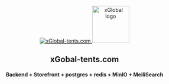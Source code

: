 <p align="center">
  <a href="https://xglobal-tents.app">
    <picture>
      <source media="(prefers-color-scheme: dark)" srcset="[https://avatars.githubusercontent.com/u/197592655?s=48&v=4)][https://avatars.githubusercontent.com/u/197592655?s=48&v=4][https://avatars.githubusercontent.com/u/197592655?s=48&v=4]">
      <source media="(prefers-color-scheme: light)" srcset="[https://avatars.githubusercontent.com/u/197592655?s=48&v=4)](https://avatars.githubusercontent.com/u/197592655?s=48&v=4)">
      <img alt="xGlobal-tents.com" src="[https://avatars.githubusercontent.com/u/197592655?s=48&v=4]
    </picture>
  </a>
  <a href="[https://railway.app/template/gkU-27?referralCode=-Yg50p](https://avatars.githubusercontent.com/u/197592655?s=48&v=4)">
    <picture>
      <source media="(prefers-color-scheme: dark)" srcset="https://avatars.githubusercontent.com/u/197592655?s=48&v=4">
      <source media="(prefers-color-scheme: light)" srcset="https://avatars.githubusercontent.com/u/197592655?s=48&v=4">
      <img alt="xGlobal logo" src="https://avatars.githubusercontent.com/u/197592655?s=48&v=4" width=100>
    </picture>
  </a>
</p>

<h2 align="center">
  xGobal-tents.com
</h2>
<h4 align="center">
  Backend + Storefront + postgres + redis + MinIO + MeiliSearch
</h4>

